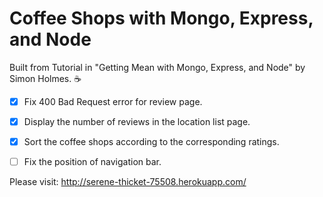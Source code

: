 # Coffee Shops with Mongo, Express, and Node 

Built from Tutorial in "Getting Mean with Mongo, Express, and Node" by Simon Holmes. 
:coffee:


- [x] Fix 400 Bad Request error for review page. 
- [x] Display the number of reviews in the location list page.
- [x] Sort the coffee shops according to the corresponding ratings. 
- [ ] Fix the position of navigation bar.


Please visit: http://serene-thicket-75508.herokuapp.com/

